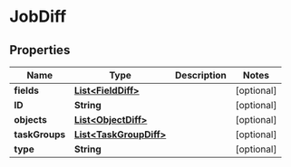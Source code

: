 

# JobDiff


## Properties

Name | Type | Description | Notes
------------ | ------------- | ------------- | -------------
**fields** | [**List&lt;FieldDiff&gt;**](FieldDiff.md) |  |  [optional]
**ID** | **String** |  |  [optional]
**objects** | [**List&lt;ObjectDiff&gt;**](ObjectDiff.md) |  |  [optional]
**taskGroups** | [**List&lt;TaskGroupDiff&gt;**](TaskGroupDiff.md) |  |  [optional]
**type** | **String** |  |  [optional]



